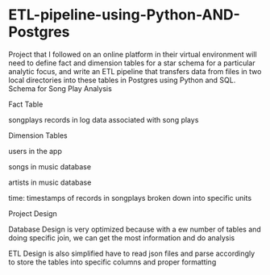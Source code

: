 # ETL-pipeline-using-Python-AND-Postgres
Project that I followed on an online platform in their virtual environment  will need to define fact and dimension tables for a star schema for a particular analytic focus, and write an ETL pipeline that transfers data from files in two local directories into these tables in Postgres using Python and SQL.
Schema for Song Play Analysis

Fact Table

songplays records in log data associated with song plays

Dimension Tables

users in the app

songs in music database

artists in music database

time: timestamps of records in songplays broken down into specific units

Project Design

Database Design is very optimized because with a ew number of tables and doing specific join, we can get the most information and do analysis

ETL Design is also simplified have to read json files and parse accordingly to store the tables into specific columns and proper formatting
